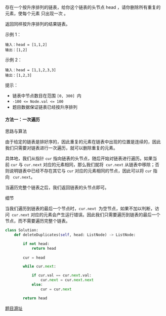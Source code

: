 存在一个按升序排列的链表，给你这个链表的头节点 head ，请你删除所有重复的元素，使每个元素 只出现一次 。

返回同样按升序排列的结果链表。

示例 1：

```
输入：head = [1,1,2]
输出：[1,2]
```

示例 2：

``` 
输入：head = [1,1,2,3,3]
输出：[1,2,3]
```

提示：

* 链表中节点数目在范围 `[0, 300] `内 
* `-100 <= Node.val <= 100`
* 题目数据保证链表已经按升序排列

#### 方法一：一次遍历
思路与算法

由于给定的链表是排好序的，因此重复的元素在链表中出现的位置是连续的，因此我们只需要对链表进行一次遍历，就可以删除重复的元素。

具体地，我们从指针 `cur` 指向链表的头节点，随后开始对链表进行遍历。如果当前 `cur` 与 `cur.next` 对应的元素相同，那么我们就将` cur.next` 从链表中移除；否则说明链表中已经不存在其它与 `cur` 对应的元素相同的节点，因此可以将 `cur` 指向 ` cur.next`。

当遍历完整个链表之后，我们返回链表的头节点即可。

细节

当我们遍历到链表的最后一个节点时，`cur.next `为空节点，如果不加以判断，访问` cur.next` 对应的元素会产生运行错误。因此我们只需要遍历到链表的最后一个节点，而不需要遍历完整个链表。

```python
class Solution:
    def deleteDuplicates(self, head: ListNode) -> ListNode:

        if not head:
            return head
        
        cur = head

        while cur.next:

            if cur.val == cur.next.val:
                cur.next = cur.next.next
            else:
                cur = cur.next

        return head
```

[题目源址](https://leetcode-cn.com/problems/remove-duplicates-from-sorted-list/)



